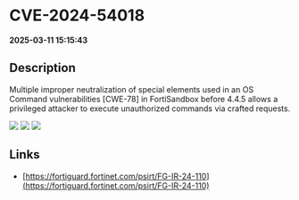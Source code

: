# CVE-2024-54018

**2025-03-11 15:15:43**

## Description
Multiple improper neutralization of special elements used in an OS Command vulnerabilities [CWE-78] in FortiSandbox before 4.4.5 allows a privileged attacker to execute unauthorized commands via crafted requests.

![](https://img.shields.io/static/v1?label=Score&message=7.2&color=red)
![](https://img.shields.io/static/v1?label=Severity&message=HIGH&color=red)
![](https://img.shields.io/static/v1?label=CWE&message=RCE&color=green)

## Links
- [https://fortiguard.fortinet.com/psirt/FG-IR-24-110](https://fortiguard.fortinet.com/psirt/FG-IR-24-110)
